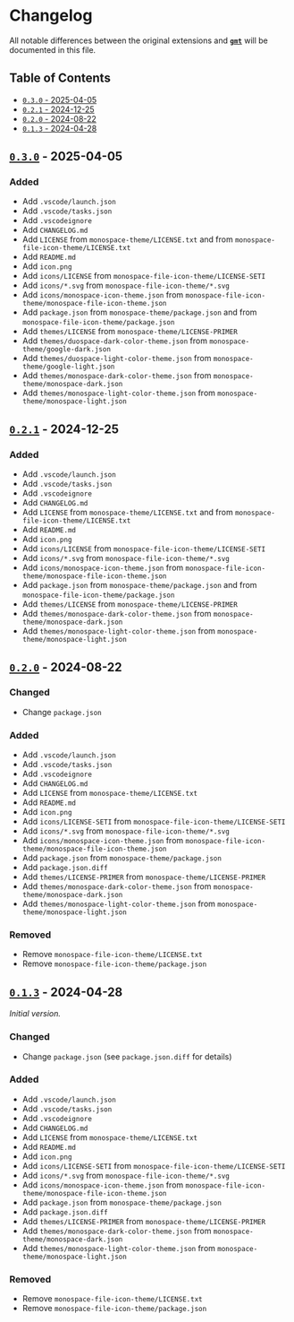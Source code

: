 # Changelog

All notable differences between the original extensions and **[``gmt``]** will be documented in this file.

## Table of Contents

- [``0.3.0`` - 2025-04-05](#030---2025-04-05)
- [``0.2.1`` - 2024-12-25](#021---2024-12-25)
- [``0.2.0`` - 2024-08-22](#020---2024-08-22)
- [``0.1.3`` - 2024-04-28](#013---2024-04-28)

## [``0.3.0``] - 2025-04-05

### Added

- Add `.vscode/launch.json`
- Add `.vscode/tasks.json`
- Add `.vscodeignore`
- Add `CHANGELOG.md`
- Add `LICENSE` from `monospace-theme/LICENSE.txt` and from `monospace-file-icon-theme/LICENSE.txt`
- Add `README.md`
- Add `icon.png`
- Add `icons/LICENSE` from `monospace-file-icon-theme/LICENSE-SETI`
- Add `icons/*.svg` from `monospace-file-icon-theme/*.svg`
- Add `icons/monospace-icon-theme.json` from `monospace-file-icon-theme/monospace-file-icon-theme.json`
- Add `package.json` from `monospace-theme/package.json` and from `monospace-file-icon-theme/package.json`
- Add `themes/LICENSE` from `monospace-theme/LICENSE-PRIMER`
- Add `themes/duospace-dark-color-theme.json` from `monospace-theme/google-dark.json`
- Add `themes/duospace-light-color-theme.json` from `monospace-theme/google-light.json`
- Add `themes/monospace-dark-color-theme.json` from `monospace-theme/monospace-dark.json`
- Add `themes/monospace-light-color-theme.json` from `monospace-theme/monospace-light.json`

## [``0.2.1``] - 2024-12-25

### Added

- Add `.vscode/launch.json`
- Add `.vscode/tasks.json`
- Add `.vscodeignore`
- Add `CHANGELOG.md`
- Add `LICENSE` from `monospace-theme/LICENSE.txt` and from `monospace-file-icon-theme/LICENSE.txt`
- Add `README.md`
- Add `icon.png`
- Add `icons/LICENSE` from `monospace-file-icon-theme/LICENSE-SETI`
- Add `icons/*.svg` from `monospace-file-icon-theme/*.svg`
- Add `icons/monospace-icon-theme.json` from `monospace-file-icon-theme/monospace-file-icon-theme.json`
- Add `package.json` from `monospace-theme/package.json` and from `monospace-file-icon-theme/package.json`
- Add `themes/LICENSE` from `monospace-theme/LICENSE-PRIMER`
- Add `themes/monospace-dark-color-theme.json` from `monospace-theme/monospace-dark.json`
- Add `themes/monospace-light-color-theme.json` from `monospace-theme/monospace-light.json`

## [``0.2.0``] - 2024-08-22

### Changed

- Change `package.json`

### Added

- Add `.vscode/launch.json`
- Add `.vscode/tasks.json`
- Add `.vscodeignore`
- Add `CHANGELOG.md`
- Add `LICENSE` from `monospace-theme/LICENSE.txt`
- Add `README.md`
- Add `icon.png`
- Add `icons/LICENSE-SETI` from `monospace-file-icon-theme/LICENSE-SETI`
- Add `icons/*.svg` from `monospace-file-icon-theme/*.svg`
- Add `icons/monospace-icon-theme.json` from `monospace-file-icon-theme/monospace-file-icon-theme.json`
- Add `package.json` from `monospace-theme/package.json`
- Add `package.json.diff`
- Add `themes/LICENSE-PRIMER` from `monospace-theme/LICENSE-PRIMER`
- Add `themes/monospace-dark-color-theme.json` from `monospace-theme/monospace-dark.json`
- Add `themes/monospace-light-color-theme.json` from `monospace-theme/monospace-light.json`

### Removed

- Remove `monospace-file-icon-theme/LICENSE.txt`
- Remove `monospace-file-icon-theme/package.json`

## [``0.1.3``] - 2024-04-28

_Initial version._

### Changed

- Change `package.json` (see `package.json.diff` for details)

### Added

- Add `.vscode/launch.json`
- Add `.vscode/tasks.json`
- Add `.vscodeignore`
- Add `CHANGELOG.md`
- Add `LICENSE` from `monospace-theme/LICENSE.txt`
- Add `README.md`
- Add `icon.png`
- Add `icons/LICENSE-SETI` from `monospace-file-icon-theme/LICENSE-SETI`
- Add `icons/*.svg` from `monospace-file-icon-theme/*.svg`
- Add `icons/monospace-icon-theme.json` from `monospace-file-icon-theme/monospace-file-icon-theme.json`
- Add `package.json` from `monospace-theme/package.json`
- Add `package.json.diff`
- Add `themes/LICENSE-PRIMER` from `monospace-theme/LICENSE-PRIMER`
- Add `themes/monospace-dark-color-theme.json` from `monospace-theme/monospace-dark.json`
- Add `themes/monospace-light-color-theme.json` from `monospace-theme/monospace-light.json`

### Removed

- Remove `monospace-file-icon-theme/LICENSE.txt`
- Remove `monospace-file-icon-theme/package.json`

[``gmt``]: <https://github.com/its-miroma/gmt>

[``0.3.0``]: <https://github.com/its-miroma/gmt/releases/v0.3.0>
[``0.2.1``]: <https://github.com/its-miroma/gmt/releases/v0.2.1>
[``0.2.0``]: <https://github.com/its-miroma/gmt/releases/v0.2.0>
[``0.1.3``]: <https://github.com/its-miroma/gmt/releases/v0.1.3>
